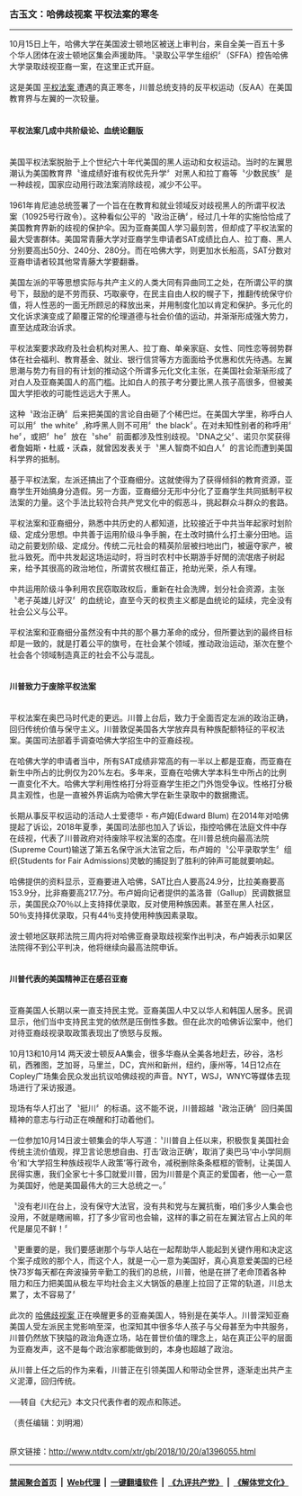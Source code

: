### 古玉文：哈佛歧视案 平权法案的寒冬
------------------------

<div class="wysiwyg">
 10月15日上午，哈佛大学在美国波士顿地区被送上审判台，来自全美一百五十多个华人团体在波士顿地区集会声援助阵。〝录取公平学生组织〞（SFFA）控告哈佛大学录取歧视亚裔一案，在这里正式开庭。
 <br/>
 <br/>
 这是美国
 <a href="http://www.ntdtv.com/xtr/gb/articlelistbytag_平权法案.html" target="_blank">
  平权法案
 </a>
 遭遇的真正寒冬，川普总统支持的反平权运动（反AA）在美国教育界与左翼的一次较量。
 <br/>
 <br/>
 <h4>
  平权法案几成中共阶级论、血统论翻版
 </h4>
 <br/>
 美国平权法案脱胎于上个世纪六十年代美国的黑人运动和女权运动。当时的左翼思潮认为美国教育界〝谁成绩好谁有权优先升学〞对黑人和拉丁裔等〝少数民族〞是一种歧视，国家应动用行政法案消除歧视，减少不公平。
 <br/>
 <br/>
 1961年肯尼迪总统签署了一个旨在在教育和就业领域反对歧视黑人的所谓平权法案（10925号行政令）。这种看似公平的〝政治正确〞，经过几十年的实施恰恰成了美国教育界新的歧视的保护伞。因为亚裔美国人学习最刻苦，但却成了平权法案的最大受害群体。美国常青藤大学对亚裔学生申请者SAT成绩比白人、拉丁裔、黑人分别要高出50分、240分、280分。而在哈佛大学，则更加水长船高，SAT分数对亚裔申请者较其他常青藤大学要翻番。
 <br/>
 <br/>
 美国左派的平等思想实际与共产主义的人类大同有异曲同工之处，在所谓公平的旗号下，鼓励的是不劳而获、巧取豪夺，在民主自由人权的幌子下，推翻传统保守价值，将人性恶的一面无所顾忌的释放出来，并用制度化加以肯定和保护。多元化的文化诉求演变成了颠覆正常的伦理道德与社会价值的运动，并渐渐形成强大势力，直至达成政治诉求。
 <br/>
 <br/>
 平权法案要求政府及社会机构对黑人、拉丁裔、单亲家庭、女性、同性恋等弱势群体在社会福利、教育基金、就业、银行信贷等方方面面给予优惠和优先待遇。左翼思潮与势力有目的有计划的推动这个所谓多元化文化主张，在美国社会渐渐形成了对白人及亚裔美国人的高门槛。比如白人的孩子考分要比黑人孩子高很多，但被美国大学拒收的可能性远远大于黑人。
 <br/>
 <br/>
 这种〝政治正确〞后来把美国的言论自由砸了个稀巴烂。在美国大学里，称呼白人可以用〞the white〞,称呼黑人则不可用〞the black〞。在对未知性别者的称呼用〞he〞，或把〞he〞放在〝she〞前面都涉及性别歧视。〝DNA之父〞、诺贝尔奖获得者詹姆斯・杜威・沃森，就曾因发表关于〝黑人智商不如白人〞的言论而遭到美国科学界的抵制。
 <br/>
 <br/>
 基于平权法案，左派还搞出了个亚裔细分。这就使得为了获得倾斜的教育资源，亚裔学生开始搞身分造假。另一方面，亚裔细分无形中分化了亚裔学生共同抵制平权法案的力量。这个手法比较符合共产党文化中的假恶斗，挑起群众斗群众的套路。
 <br/>
 <br/>
 平权法案和亚裔细分，熟悉中共历史的人都知道，比较接近于中共当年起家时划阶级、定成分思想。中共善于运用阶级斗争手腕，在土改时搞什么打土豪分田地。运动之前要划阶级、定成分。传统二元社会的精英阶层被扫地出门，被逼夺家产，被批斗致死。而中共发起这场运动时，将当时农村中长期游手好閒的流氓痞子树起来，给予其很高的政治地位，所谓贫农根红苗正，抢劫光荣，杀人有理。
 <br/>
 <br/>
 中共运用阶级斗争利用农民窃取政权后，重新在社会洗牌，划分社会资源，主张〝老子英雄儿好汉〞的血统论，直至今天的权贵主义都是血统论的延续，完全没有社会公义与公平。
 <br/>
 <br/>
 平权法案和亚裔细分虽然没有中共的那个暴力革命的成分，但所要达到的最终目标却是一致的，就是打着公平的旗号，在社会某个领域，推动政治运动，渐次在整个社会各个领域制造真正的社会不公与混乱。
 <br/>
 <br/>
 <h4>
  川普致力于废除平权法案
 </h4>
 <br/>
 平权法案在奥巴马时代走的更远。川普上台后，致力于全面否定左派的政治正确，回归传统价值与保守主义。川普敦促美国各大学放弃具有种族配额特征的平权法案。美国司法部着手调查哈佛大学招生中的亚裔歧视。
 <br/>
 <br/>
 在哈佛大学的申请者当中，所有SAT成绩非常高的有一半以上都是亚裔，而亚裔在新生中所占的比例仅为20%左右。多年来，亚裔在哈佛大学本科生中所占的比例一直变化不大。哈佛大学利用性格打分将亚裔学生拒之门外饱受争议。性格打分极具主观性，也是一直被外界诟病为哈佛大学在新生录取中的数据撒谎。
 <br/>
 <br/>
 长期从事反平权运动的活动人士爱德华・布卢姆(Edward Blum) 在2014年对哈佛提起了诉讼，2018年夏季，美国司法部也加入了诉讼，指控哈佛在法庭文件中存在歧视，代表了川普政府对待废除平权法案的态度。在川普总统向最高法院(Supreme Court)输送了第五名保守派大法官之后，布卢姆的〝公平录取学生〞组织(Students for Fair Admissions)灵敏的捕捉到了胜利的钟声可能就要响起。
 <br/>
 <br/>
 哈佛提供的资料显示，亚裔要进入哈佛，SAT比白人要高24.9分，比拉美裔要高153.9分，比非裔要高217.7分。布卢姆向记者提供的盖洛普（Gallup）民调数据显示，美国民众70％以上支持择优录取，反对使用种族因素。甚至在黑人社区，50％支持择优录取，只有44％支持使用种族因素录取。
 <br/>
 <br/>
 波士顿地区联邦法院三周内将对哈佛亚裔录取歧视案作出判决，布卢姆表示如果区法院得不到公平判决，他将继续向最高法院申诉。
 <br/>
 <br/>
 <h4>
  川普代表的美国精神正在感召亚裔
 </h4>
 <br/>
 亚裔美国人长期以来一直支持民主党。亚裔美国人中又以华人和韩国人居多。民调显示，他们当中支持民主党的依然是压倒性多数。但在此次的哈佛诉讼案中，他们对待亚裔歧视录取政策表现出了愤怒与反叛。
 <br/>
 <br/>
 10月13和10月14 两天波士顿反AA集会，很多华裔从全美各地赶去，矽谷，洛杉矶，西雅图，芝加哥，马里兰，DC，宾州和新州，纽约，康州等，14日12点在Copley广场集会民众发出抗议哈佛歧视的声音。NYT，WSJ，WNYC等媒体去现场进行了采访报道。
 <br/>
 <br/>
 现场有华人打出了〝挺川〞的标语。这不能不说，川普超越〝政治正确〞回归美国精神的意志与行动正在唤醒和打动着他们。
 <br/>
 <br/>
 一位参加10月14日波士顿集会的华人写道：〝川普自上任以来，积极恢复美国社会传统主流价值观，捍卫言论思想自由、打击‘政治正确’，取消了奥巴马‘中小学同厕令’和‘大学招生种族歧视华人政策’等行政令，减税删除条条框框的管制，让美国人民得实惠，我们全家七十多囗就爱川普，因为川普是个真正的爱国者，他一心一意为美国好，他是美国最伟大的三大总统之一。〞
 <br/>
 <br/>
 〝没有老川在台上，没有保守大法官，没有共和党与左翼抗衡，咱们多少人集会也没用，不就是瞎闹嘛，打了多少官司也会输，这样的事之前在左翼法官占上风的年代是屡见不鲜！〞
 <br/>
 <br/>
 〝更重要的是，我们要感谢那个与华人站在一起帮助华人能起到关键作用和决定这个案子成败的那个人，而这个人，就是一心一意为美国好，真心真意爱美国的已经快73岁每天都在奔波操劳辛勤工的我们的总统，川普，他是在拼了老命顶着各种阻力和压力把美国从极左平均社会主义大锅饭的悬崖上拉回了正常的轨道，川总太累了，太不容易了〞
 <br/>
 <br/>
 此次的
 <a href="http://www.ntdtv.com/xtr/gb/articlelistbytag_哈佛歧视案.html" target="_blank">
  哈佛歧视案
 </a>
 正在唤醒更多的亚裔美国人，特别是在美华人。川普深知亚裔美国人受左派民主党影响至深，也深知其中很多华人孩子与父母甚至为中共服务，川普仍然放下狭隘的政治角逐立场，站在普世价值的理念上，站在真正公平的层面为亚裔发声，这不是每个政治家都能做到的，本身也超越了政治。
 <br/>
 <br/>
 从川普上任之后的作为来看，川普正在引领美国人和带动全世界，逐渐走出共产主义泥潭，回归传统。
 <br/>
 <br/>
 ──转自《大纪元》本文只代表作者的观点和陈述。
 <br/>
 <br/>
 （责任编辑：刘明湘）
</div>

<br/>原文链接：http://www.ntdtv.com/xtr/gb/2018/10/20/a1396055.html


------------------------
#### [禁闻聚合首页](https://github.com/gfw-breaker/banned-news/blob/master/README.md) &nbsp;|&nbsp; [Web代理](https://github.com/gfw-breaker/open-proxy/blob/master/README.md) &nbsp;|&nbsp; [一键翻墙软件](https://github.com/gfw-breaker/nogfw/blob/master/README.md) &nbsp;|&nbsp; [《九评共产党》](https://github.com/gfw-breaker/9ping.md/blob/master/README.md#九评之一评共产党是什么) &nbsp;|&nbsp; [《解体党文化》](https://github.com/gfw-breaker/jtdwh.md/blob/master/README.md#绪论)